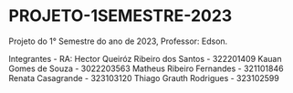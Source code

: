 # PROJETO-1SEMESTRE-2023
Projeto do 1° Semestre do ano de 2023, Professor: Edson.

Integrantes - RA:
Hector Queiróz Ribeiro dos Santos - 322201409
Kauan Gomes de Souza - 3022203563
Matheus Ribeiro Fernandes - 321101846
Renata Casagrande - 323103120
Thiago Grauth Rodrigues - 323102599

